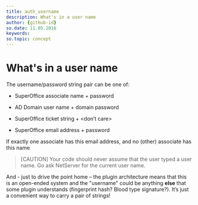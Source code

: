 ```yaml
---
title: auth_username
description: What's in a user name
author: {github-id}
so.date: 11.05.2016
keywords:
so.topic: concept
---
```


# What's in a user name

The username/password string pair can be one of:

* SuperOffice associate name + password

* AD Domain user name + domain password

* SuperOffice ticket string + \<don’t care>

* SuperOffice email address + password

If exactly one associate has this email address, and no (other) associate has this name

> [CAUTION]
> Your code should never assume that the user typed a user name. Go ask NetServer for the current user name.

And - just to drive the point home – the plugin architecture means that this is an open-ended system and the "username" could be anything **else** that some plugin understands (fingerprint hash? Blood type signature?). It’s just a convenient way to carry a pair of strings!
